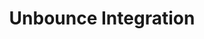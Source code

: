 ---
title: Unbounce Integration
integrationName: Unbounce
logo: unbounce-integration.png
categories: 
 - landing-page
slug: unbounce
highlights: |
    Referral SaaSquatch's Unbounce integration leverages your existing Unbouce website and landing pages to install your referral program without editing any code.
keyFeatures:
 - Drag-and-Drop code snippet install
 - Leverage your existing Unbouce website
 - No editing of website code required
 - Completely configure your referral program through the SaaSquatch Portal.
moreInfo:
 - "[Squarespace Quickstart Guide](/guides/unbounce)"
 - "[Install Guide for Marketers](/guides/morp-install)"
category: landingPage
template: intergrationLander.html
---